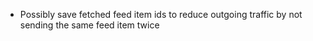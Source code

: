 - Possibly save fetched feed item ids to reduce outgoing traffic by not sending the same feed item twice
